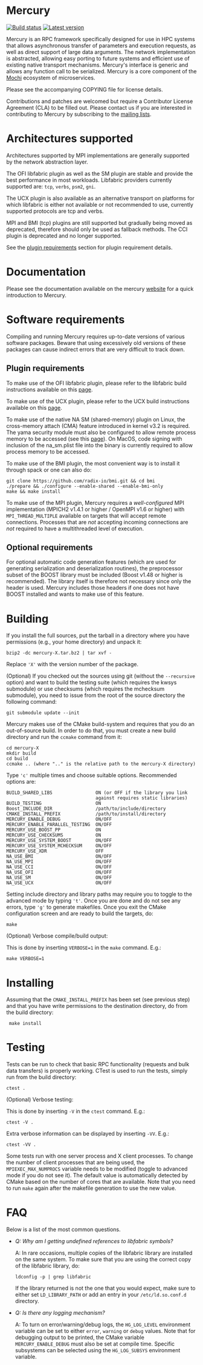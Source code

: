Mercury
=======
[![Build status][github-ci-svg]][github-ci-link]
[![Latest version][mercury-release-svg]][mercury-release-link]

Mercury is an RPC framework specifically designed for use in HPC systems
that allows asynchronous transfer of parameters and execution requests,
as well as direct support of large data arguments. The network implementation
is abstracted, allowing easy porting to future systems and efficient use
of existing native transport mechanisms. Mercury's interface is generic
and allows any function call to be serialized.
Mercury is a core component of the [Mochi][mochi-link] ecosystem of
microservices.

Please see the accompanying COPYING file for license details.

Contributions and patches are welcomed but require a Contributor License
Agreement (CLA) to be filled out. Please contact us if you are interested
in contributing to Mercury by subscribing to the
[mailing lists][mailing-lists].

Architectures supported
=======================

Architectures supported by MPI implementations are generally supported by the
network abstraction layer.

The OFI libfabric plugin as well as the SM plugin
are stable and provide the best performance in most workloads. Libfabric
providers currently supported are: `tcp`, `verbs`, `psm2`, `gni`.

The UCX plugin is also available as an alternative transport on platforms
for which libfabric is either not available or not recommended to use,
currently supported protocols are tcp and verbs.

MPI and BMI (tcp) plugins are still supported but gradually being moved as
deprecated, therefore should only be used as fallback methods.
The CCI plugin is deprecated and no longer supported.

See the [plugin requirements](#plugin-requirements) section for
plugin requirement details.

Documentation
=============

Please see the documentation available on the mercury [website][documentation]
for a quick introduction to Mercury.

Software requirements
=====================

Compiling and running Mercury requires up-to-date versions of various
software packages. Beware that using excessively old versions of these
packages can cause indirect errors that are very difficult to track down.

Plugin requirements
-------------------

To make use of the OFI libfabric plugin, please refer to the libfabric build
instructions available on this [page][libfabric].

To make use of the UCX plugin, please refer to the UCX build
instructions available on this [page][ucx].

To make use of the native NA SM (shared-memory) plugin on Linux,
the cross-memory attach (CMA) feature introduced in kernel v3.2 is required.
The yama security module must also be configured to allow remote process memory
to be accessed (see this [page][yama]). On MacOS, code signing with inclusion of
the na_sm.plist file into the binary is currently required to allow process
memory to be accessed.

To make use of the BMI plugin, the most convenient way is to install it through
spack or one can also do:

    git clone https://github.com/radix-io/bmi.git && cd bmi
    ./prepare && ./configure --enable-shared --enable-bmi-only
    make && make install

To make use of the MPI plugin, Mercury requires a _well-configured_ MPI
implementation (MPICH2 v1.4.1 or higher / OpenMPI v1.6 or higher) with
`MPI_THREAD_MULTIPLE` available on targets that will accept remote
connections. Processes that are _not_ accepting incoming connections are
_not_ required to have a multithreaded level of execution.

Optional requirements
---------------------

For optional automatic code generation features (which are used for generating
serialization and deserialization routines), the preprocessor subset of the
BOOST library must be included (Boost v1.48 or higher is recommended).
The library itself is therefore not necessary since only the header is used.
Mercury includes those headers if one does not have BOOST installed and
wants to make use of this feature.

Building
========

If you install the full sources, put the tarball in a directory where you
have permissions (e.g., your home directory) and unpack it:

    bzip2 -dc mercury-X.tar.bz2 | tar xvf -

Replace `'X'` with the version number of the package.

(Optional) If you checked out the sources using git (without the `--recursive`
option) and want to build the testing suite (which requires the kwsys
submodule) or use checksums (which requires the mchecksum submodule), you need
to issue from the root of the source directory the following command:

    git submodule update --init

Mercury makes use of the CMake build-system and requires that you do an
out-of-source build. In order to do that, you must create a new build
directory and run the `ccmake` command from it:

    cd mercury-X
    mkdir build
    cd build
    ccmake .. (where ".." is the relative path to the mercury-X directory)

Type `'c'` multiple times and choose suitable options. Recommended options are:

    BUILD_SHARED_LIBS                ON (or OFF if the library you link
                                     against requires static libraries)
    BUILD_TESTING                    ON
    Boost_INCLUDE_DIR                /path/to/include/directory
    CMAKE_INSTALL_PREFIX             /path/to/install/directory
    MERCURY_ENABLE_DEBUG             ON/OFF
    MERCURY_ENABLE_PARALLEL_TESTING  ON/OFF
    MERCURY_USE_BOOST_PP             ON
    MERCURY_USE_CHECKSUMS            ON
    MERCURY_USE_SYSTEM_BOOST         ON/OFF
    MERCURY_USE_SYSTEM_MCHECKSUM     ON/OFF
    MERCURY_USE_XDR                  OFF
    NA_USE_BMI                       ON/OFF
    NA_USE_MPI                       ON/OFF
    NA_USE_CCI                       ON/OFF
    NA_USE_OFI                       ON/OFF
    NA_USE_SM                        ON/OFF
    NA_USE_UCX                       ON/OFF

Setting include directory and library paths may require you to toggle to
the advanced mode by typing `'t'`. Once you are done and do not see any
errors, type `'g'` to generate makefiles. Once you exit the CMake
configuration screen and are ready to build the targets, do:

    make

(Optional) Verbose compile/build output:

This is done by inserting `VERBOSE=1` in the `make` command. E.g.:

    make VERBOSE=1

Installing
==========

Assuming that the `CMAKE_INSTALL_PREFIX` has been set (see previous step)
and that you have write permissions to the destination directory, do
from the build directory:

     make install

Testing
=======

Tests can be run to check that basic RPC functionality (requests and bulk
data transfers) is properly working. CTest is used to run the tests,
simply run from the build directory:

    ctest .

(Optional) Verbose testing:

This is done by inserting `-V` in the `ctest` command.  E.g.:

    ctest -V .

Extra verbose information can be displayed by inserting `-VV`. E.g.:

    ctest -VV .

Some tests run with one server process and X client processes. To change the
number of client processes that are being used, the `MPIEXEC_MAX_NUMPROCS`
variable needs to be modified (toggle to advanced mode if you do not see
it). The default value is automatically detected by CMake based on the number
of cores that are available.
Note that you need to run `make` again after the makefile generation
to use the new value.

FAQ
===

Below is a list of the most common questions.

- _Q: Why am I getting undefined references to libfabric symbols?_

  A: In rare occasions, multiple copies of the libfabric library are installed
  on the same system. To make sure that you are using the correct copy of the
  libfabric library, do:

      ldconfig -p | grep libfabric

  If the library returned is not the one that you would expect, make sure to
  either set `LD_LIBRARY_PATH` or add an entry in your `/etc/ld.so.conf.d`
  directory.

- _Q: Is there any logging mechanism?_

  A: To turn on error/warning/debug logs, the `HG_LOG_LEVEL` environment
  variable can be set to either `error`, `warning` or `debug` values. Note that
  for debugging output to be printed, the CMake variable `MERCURY_ENABLE_DEBUG`
  must also be set at compile time. Specific subsystems can be selected using
  the `HG_LOG_SUBSYS` environment variable.

[mailing-lists]: http://mercury-hpc.github.io/help#mailing-lists
[documentation]: http://mercury-hpc.github.io/documentation/
[cci]: http://cci-forum.com/?page_id=46
[libfabric]: https://github.com/ofiwg/libfabric
[ucx]: https://openucx.readthedocs.io/en/master/running.html#ucx-build-and-install
[github-ci-svg]: https://github.com/mercury-hpc/mercury/actions/workflows/ci.yml/badge.svg?branch=master
[github-ci-link]: https://github.com/mercury-hpc/mercury/actions/workflows/ci.yml
[mercury-release-svg]: https://img.shields.io/github/release/mercury-hpc/mercury.svg
[mercury-release-link]: https://github.com/mercury-hpc/mercury/releases/latest
[yama]: https://www.kernel.org/doc/Documentation/security/Yama.txt
[mochi-link]: https://github.com/mochi-hpc/